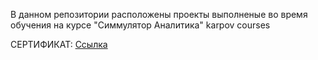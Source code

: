 В данном репозитории расположены проекты выполненые во время обучения на курсе "Симмулятор Аналитика" karpov courses

СЕРТИФИКАТ: [Ссылка](https://disk.yandex.ru/i/syugS_vyZTKsyg)
